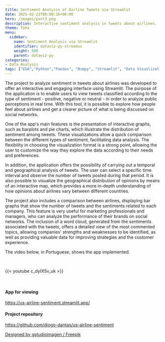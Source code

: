 ```yaml
---
title: Sentiment Analysis of Airline Tweets via Streamlit
date: 2025-02-22T06:00:16+06:00
hero: /images/post3.png
description: Interactive sentiment analysis in tweets about airlines.
theme: Toha
menu:
  sidebar:
    name: Sentiment Analysis via Streamlit
    identifier: dataviz-py-streamus
    weight: 500
    parent: dataviz-py
categories: 
- Data Analysis
tags: ["EDA","Python","Pandas", "Numpy", "Streamlit", "Data Visualization"]
---
```


The project to analyze sentiment in tweets about airlines was developed to offer an interactive and engaging interface using Streamlit. The purpose of the application is to enable users to view tweets classified according to the type of sentiment - positive, negative or neutral - in order to analyze public perceptions in real time. With this tool, it is possible to explore how people feel about airlines and get a clearer picture of what is being discussed on social networks.

One of the app's main features is the presentation of interactive graphs, such as barplots and pie charts, which illustrate the distribution of sentiment among tweets. These visualizations allow a quick comparison between the different types of sentiment, facilitating data analysis. The flexibility in choosing the visualization format is a strong point, allowing the user to customize the way they explore the data according to their needs and preferences.

In addition, the application offers the possibility of carrying out a temporal and geographical analysis of tweets. The user can select a specific time interval and observe the number of tweets posted during that period. It is also possible to visualize the geographical distribution of opinions by means of an interactive map, which provides a more in-depth understanding of how opinions about airlines vary between different countries.

The project also includes a comparison between airlines, displaying bar graphs that show the number of tweets and the sentiments related to each company. This feature is very useful for marketing professionals and managers, who can analyze the performance of their brands on social networks. The inclusion of a word cloud, generated from the sentiments associated with the tweets, offers a detailed view of the most commented topics, allowing companies' strengths and weaknesses to be identified, as well as providing valuable data for improving strategies and the customer experience.

The video below, in Portuguese, shows the app implemented.

<br>

{{< youtube c_dyIX5v_uk >}}

<br>

#### App for viewing

https://us-airline-sentiment.streamlit.app/

#### Project repository

https://github.com/diogo-dantas/us-airline-sentiment


<a href="http://www.freepik.com">Designed by gstudioimagen / Freepik</a>